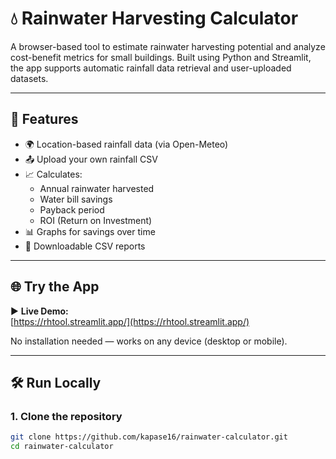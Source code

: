 
# 💧 Rainwater Harvesting Calculator

A browser-based tool to estimate rainwater harvesting potential and analyze cost-benefit metrics for small buildings. Built using Python and Streamlit, the app supports automatic rainfall data retrieval and user-uploaded datasets.

---

## 🚀 Features

- 🌍 Location-based rainfall data (via Open-Meteo)
- 📤 Upload your own rainfall CSV
- 📈 Calculates:
  - Annual rainwater harvested
  - Water bill savings
  - Payback period
  - ROI (Return on Investment)
- 📊 Graphs for savings over time
- 📄 Downloadable CSV reports

---

## 🌐 Try the App

▶️ **Live Demo:**  
[https://rhtool.streamlit.app/](https://rhtool.streamlit.app/)

No installation needed — works on any device (desktop or mobile).

---

## 🛠️ Run Locally

### 1. Clone the repository

```bash
git clone https://github.com/kapase16/rainwater-calculator.git
cd rainwater-calculator
